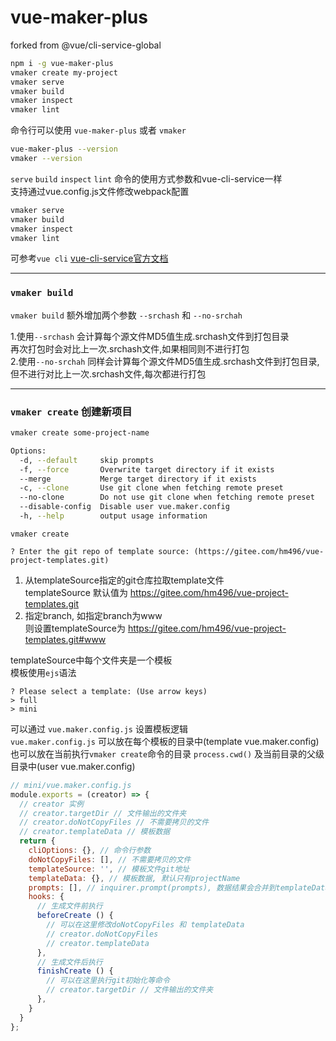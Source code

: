 # vue-maker-plus

forked from @vue/cli-service-global

```bash
npm i -g vue-maker-plus
vmaker create my-project
vmaker serve
vmaker build
vmaker inspect
vmaker lint
```

命令行可以使用 `vue-maker-plus` 或者 `vmaker`
```bash
vue-maker-plus --version
vmaker --version
```
`serve` `build` `inspect` `lint` 命令的使用方式参数和vue-cli-service一样  
支持通过vue.config.js文件修改webpack配置  
```bash
vmaker serve
vmaker build
vmaker inspect
vmaker lint
```   
可参考`vue cli` [vue-cli-service官方文档](https://cli.vuejs.org/zh/guide/cli-service.html)   

-----
### `vmaker build`
`vmaker build` 额外增加两个参数 `--srchash` 和 `--no-srchah`   

1.使用`--srchash` 会计算每个源文件MD5值生成.srchash文件到打包目录   
再次打包时会对比上一次.srchash文件,如果相同则不进行打包   
2.使用`--no-srchah` 同样会计算每个源文件MD5值生成.srchash文件到打包目录,   
但不进行对比上一次.srchash文件,每次都进行打包

-----
### `vmaker create` 创建新项目
```bash
vmaker create some-project-name

Options:
  -d, --default     skip prompts
  -f, --force       Overwrite target directory if it exists
  --merge           Merge target directory if it exists
  -c, --clone       Use git clone when fetching remote preset
  --no-clone        Do not use git clone when fetching remote preset
  --disable-config  Disable user vue.maker.config
  -h, --help        output usage information
```

`vmaker create`    
```
? Enter the git repo of template source: (https://gitee.com/hm496/vue-project-templates.git)
```
1. 从templateSource指定的git仓库拉取template文件    
templateSource 默认值为 https://gitee.com/hm496/vue-project-templates.git   
2. 指定branch, 如指定branch为www   
则设置templateSource为 https://gitee.com/hm496/vue-project-templates.git#www   

templateSource中每个文件夹是一个模板     
模板使用`ejs`语法     
```
? Please select a template: (Use arrow keys)
> full
> mini
```

可以通过 `vue.maker.config.js` 设置模板逻辑   
`vue.maker.config.js` 可以放在每个模板的目录中(template vue.maker.config)   
也可以放在当前执行`vmaker create`命令的目录 `process.cwd()` 及当前目录的父级目录中(user vue.maker.config)      

```js
// mini/vue.maker.config.js
module.exports = (creator) => {
  // creator 实例
  // creator.targetDir // 文件输出的文件夹
  // creator.doNotCopyFiles // 不需要拷贝的文件
  // creator.templateData // 模板数据
  return {
    cliOptions: {}, // 命令行参数
    doNotCopyFiles: [], // 不需要拷贝的文件
    templateSource: '', // 模板文件git地址
    templateData: {}, // 模板数据, 默认只有projectName
    prompts: [], // inquirer.prompt(prompts), 数据结果会合并到templateData
    hooks: {
      // 生成文件前执行
      beforeCreate () {
        // 可以在这里修改doNotCopyFiles 和 templateData
        // creator.doNotCopyFiles
        // creator.templateData
      },
      // 生成文件后执行
      finishCreate () {
        // 可以在这里执行git初始化等命令
        // creator.targetDir // 文件输出的文件夹
      },
    }
  }
};
```

